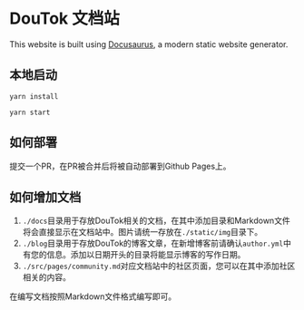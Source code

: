 # DouTok 文档站

This website is built using [Docusaurus](https://docusaurus.io/), a modern static website generator.

## 本地启动

```shell
yarn install
```

```shell
yarn start
```

## 如何部署

提交一个PR，在PR被合并后将被自动部署到Github Pages上。

## 如何增加文档

1. `./docs`目录用于存放DouTok相关的文档，在其中添加目录和Markdown文件将会直接显示在文档站中。图片请统一存放在`./static/img`目录下。
2. `./blog`目录用于存放DouTok的博客文章，在新增博客前请确认`author.yml`中有您的信息。添加以日期开头的目录将能显示博客的写作日期。
3. `./src/pages/community.md`对应文档站中的社区页面，您可以在其中添加社区相关的内容。

在编写文档按照Markdown文件格式编写即可。
